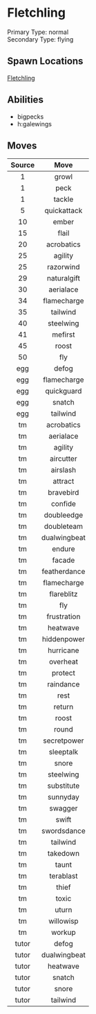 # Fletchling  
Primary Type: normal  
Secondary Type: flying  
  
## Spawn Locations  
[Fletchling](/data/spawn_presets/fletchling.md)  
  
## Abilities  
  * bigpecks
  * h:galewings
  
  
## Moves  
  
| Source | Move |  
|:---:|:---:|  
| 1 | growl |  
| 1 | peck |  
| 1 | tackle |  
| 5 | quickattack |  
| 10 | ember |  
| 15 | flail |  
| 20 | acrobatics |  
| 25 | agility |  
| 25 | razorwind |  
| 29 | naturalgift |  
| 30 | aerialace |  
| 34 | flamecharge |  
| 35 | tailwind |  
| 40 | steelwing |  
| 41 | mefirst |  
| 45 | roost |  
| 50 | fly |  
| egg | defog |  
| egg | flamecharge |  
| egg | quickguard |  
| egg | snatch |  
| egg | tailwind |  
| tm | acrobatics |  
| tm | aerialace |  
| tm | agility |  
| tm | aircutter |  
| tm | airslash |  
| tm | attract |  
| tm | bravebird |  
| tm | confide |  
| tm | doubleedge |  
| tm | doubleteam |  
| tm | dualwingbeat |  
| tm | endure |  
| tm | facade |  
| tm | featherdance |  
| tm | flamecharge |  
| tm | flareblitz |  
| tm | fly |  
| tm | frustration |  
| tm | heatwave |  
| tm | hiddenpower |  
| tm | hurricane |  
| tm | overheat |  
| tm | protect |  
| tm | raindance |  
| tm | rest |  
| tm | return |  
| tm | roost |  
| tm | round |  
| tm | secretpower |  
| tm | sleeptalk |  
| tm | snore |  
| tm | steelwing |  
| tm | substitute |  
| tm | sunnyday |  
| tm | swagger |  
| tm | swift |  
| tm | swordsdance |  
| tm | tailwind |  
| tm | takedown |  
| tm | taunt |  
| tm | terablast |  
| tm | thief |  
| tm | toxic |  
| tm | uturn |  
| tm | willowisp |  
| tm | workup |  
| tutor | defog |  
| tutor | dualwingbeat |  
| tutor | heatwave |  
| tutor | snatch |  
| tutor | snore |  
| tutor | tailwind |  
  
